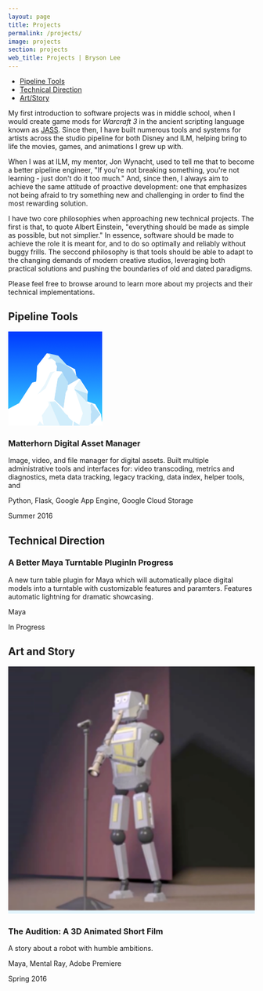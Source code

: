 ```yaml
---
layout: page
title: Projects
permalink: /projects/
image: projects
section: projects
web_title: Projects | Bryson Lee
---
```



* [Pipeline Tools](#pipeline-tools)
* [Technical Direction](#technical-direction)
* [Art/Story](#art-and-story)


My first introduction to software projects was in middle school, when I would create game mods for *Warcraft 3* in the ancient scripting language known as [JASS](https://en.wikipedia.org/wiki/JASS). Since then, I have built numerous tools and systems for artists across the studio pipeline for both Disney and ILM, helping bring to life the movies, games, and animations I grew up with. 

When I was at ILM, my mentor, Jon Wynacht, used to tell me that to become a better pipeline engineer, "If you're not breaking something, you're not learning - just don't do it too much." And, since then, I always aim to achieve the same attitude of proactive development: one that emphasizes not being afraid to try something new and challenging in order to find the most rewarding solution. 

I have two core philosophies when approaching new technical projects. The first is that, to quote Albert Einstein, "everything should be made as simple as possible, but not simplier." In essence, software should be made to achieve the role it is meant for, and to do so optimally and reliably without buggy frills. The seccond philosophy is that tools should be able to adapt to the changing demands of modern creative studios, leveraging both practical solutions and pushing the boundaries of old and dated paradigms.

Please feel free to browse around to learn more about my projects and their technical implementations.

## Pipeline Tools
<div class="project-entry d-flex">
  <img class="align-self-start hidden-xs-down" src="/assets/img/matterhorn_square.png">
  <div class="align-self-start">
    <h3 class="project-title">Matterhorn Digital Asset Manager</h3>
    <p>Image, video, and file manager for digital assets. Built multiple administrative tools and interfaces for: video transcoding, metrics and diagnostics, meta data tracking, legacy tracking, data index, helper tools, and</p>
    <p class="project-annotation"><i class="fa fa-file-code-o"></i>Python, Flask, Google App Engine, Google Cloud Storage</p>
    <p class="project-annotation"><i class="fa fa-calendar-o"></i>Summer 2016</p>
  </div>
</div>

## Technical Direction
<div class="project-entry d-flex">
  <div class="align-self-start">
    <h3 class="project-title">A Better Maya Turntable Plugin<span class="badge">In Progress</span></h3>
    <p>A new turn table plugin for Maya which will automatically place digital models into a turntable with customizable features and paramters. Features automatic lightning for dramatic showcasing.</p>
    <p class="project-annotation"><i class="fa fa-file-code-o"></i>Maya</p>
    <p class="project-annotation"><i class="fa fa-calendar-o"></i>In Progress</p>
  </div>
</div>

## Art and Story
<div class="project-entry d-flex">
  <img class="align-self-start hidden-xs-down" src="/assets/img/audition_square.png">
  <div class="align-self-start">
    <h3 class="project-title">The Audition: A 3D Animated Short Film</h3>
    <p>A story about a robot with humble ambitions.</p>
    <p class="project-annotation"><i class="fa fa-file-code-o"></i>Maya, Mental Ray, Adobe Premiere</p>
    <p class="project-annotation"><i class="fa fa-calendar-o"></i>Spring 2016</p>
  </div>
</div>

